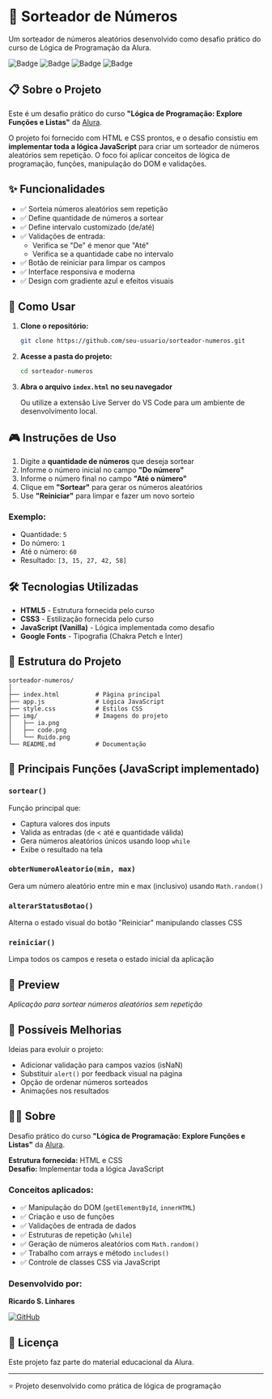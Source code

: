 # 🎲 Sorteador de Números

Um sorteador de números aleatórios desenvolvido como desafio prático do curso de Lógica de Programação da Alura.

![Badge](https://img.shields.io/badge/HTML5-E34F26?style=for-the-badge&logo=html5&logoColor=white)
![Badge](https://img.shields.io/badge/CSS3-1572B6?style=for-the-badge&logo=css3&logoColor=white)
![Badge](https://img.shields.io/badge/JavaScript-F7DF1E?style=for-the-badge&logo=javascript&logoColor=black)
![Badge](https://img.shields.io/badge/Alura-0055FF?style=for-the-badge&logo=alura&logoColor=white)

## 📋 Sobre o Projeto

Este é um desafio prático do curso **"Lógica de Programação: Explore Funções e Listas"** da [Alura](https://www.alura.com.br/).

O projeto foi fornecido com HTML e CSS prontos, e o desafio consistiu em **implementar toda a lógica JavaScript** para criar um sorteador de números aleatórios sem repetição. O foco foi aplicar conceitos de lógica de programação, funções, manipulação do DOM e validações.

## ✨ Funcionalidades

- ✅ Sorteia números aleatórios sem repetição
- ✅ Define quantidade de números a sortear
- ✅ Define intervalo customizado (de/até)
- ✅ Validações de entrada:
  - Verifica se "De" é menor que "Até"
  - Verifica se a quantidade cabe no intervalo
- ✅ Botão de reiniciar para limpar os campos
- ✅ Interface responsiva e moderna
- ✅ Design com gradiente azul e efeitos visuais

## 🚀 Como Usar

1. **Clone o repositório:**

   ```bash
   git clone https://github.com/seu-usuario/sorteador-numeros.git
   ```

2. **Acesse a pasta do projeto:**

   ```bash
   cd sorteador-numeros
   ```

3. **Abra o arquivo `index.html` no seu navegador**

   Ou utilize a extensão Live Server do VS Code para um ambiente de desenvolvimento local.

## 🎮 Instruções de Uso

1. Digite a **quantidade de números** que deseja sortear
2. Informe o número inicial no campo **"Do número"**
3. Informe o número final no campo **"Até o número"**
4. Clique em **"Sortear"** para gerar os números aleatórios
5. Use **"Reiniciar"** para limpar e fazer um novo sorteio

### Exemplo:

- Quantidade: `5`
- Do número: `1`
- Até o número: `60`
- Resultado: `[3, 15, 27, 42, 58]`

## 🛠️ Tecnologias Utilizadas

- **HTML5** - Estrutura fornecida pelo curso
- **CSS3** - Estilização fornecida pelo curso
- **JavaScript (Vanilla)** - Lógica implementada como desafio
- **Google Fonts** - Tipografia (Chakra Petch e Inter)

## 📁 Estrutura do Projeto

```
sorteador-numeros/
│
├── index.html          # Página principal
├── app.js              # Lógica JavaScript
├── style.css           # Estilos CSS
├── img/                # Imagens do projeto
│   ├── ia.png
│   ├── code.png
│   └── Ruido.png
└── README.md           # Documentação
```

## 🧩 Principais Funções (JavaScript implementado)

### `sortear()`

Função principal que:

- Captura valores dos inputs
- Valida as entradas (de < até e quantidade válida)
- Gera números aleatórios únicos usando loop `while`
- Exibe o resultado na tela

### `obterNumeroAleatorio(min, max)`

Gera um número aleatório entre min e max (inclusivo) usando `Math.random()`

### `alterarStatusBotao()`

Alterna o estado visual do botão "Reiniciar" manipulando classes CSS

### `reiniciar()`

Limpa todos os campos e reseta o estado inicial da aplicação

## 🎨 Preview

_Aplicação para sortear números aleatórios sem repetição_

## 🔮 Possíveis Melhorias

Ideias para evoluir o projeto:

- Adicionar validação para campos vazios (isNaN)
- Substituir `alert()` por feedback visual na página
- Opção de ordenar números sorteados
- Animações nos resultados

## 👨‍💻 Sobre

Desafio prático do curso **"Lógica de Programação: Explore Funções e Listas"** da [Alura](https://www.alura.com.br/).

**Estrutura fornecida:** HTML e CSS  
**Desafio:** Implementar toda a lógica JavaScript

### Conceitos aplicados:

- ✅ Manipulação do DOM (`getElementById`, `innerHTML`)
- ✅ Criação e uso de funções
- ✅ Validações de entrada de dados
- ✅ Estruturas de repetição (`while`)
- ✅ Geração de números aleatórios com `Math.random()`
- ✅ Trabalho com arrays e método `includes()`
- ✅ Controle de classes CSS via JavaScript

### Desenvolvido por:

**Ricardo S. Linhares**

[![GitHub](https://img.shields.io/badge/GitHub-100000?style=for-the-badge&logo=github&logoColor=white)](https://github.com/ricardoslinhares)

## 📝 Licença

Este projeto faz parte do material educacional da Alura.

---

⭐ Projeto desenvolvido como prática de lógica de programação
